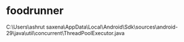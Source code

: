 # foodrunner
C:\Users\ashrut saxena\AppData\Local\Android\Sdk\sources\android-29\java\util\concurrent\ThreadPoolExecutor.java
